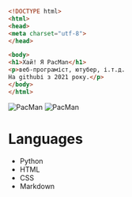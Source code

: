 ```Html
<!DOCTYPE html>
<html>
<head>
<meta charset="utf-8">
</head>

<body>
<h1>Хай! Я PacMan</h1>
<p>веб-програміст, ютубер, і.т.д.
На githubі з 2021 року.</p>
</body>
</html>
```


![PacMan](https://img.shields.io/github/followers/Aggggsu?style=social)
![PacMan](https://img.shields.io/github/stars/aggggsu?style=social)

# Languages

- Python
- HTML
- CSS
- Markdown

